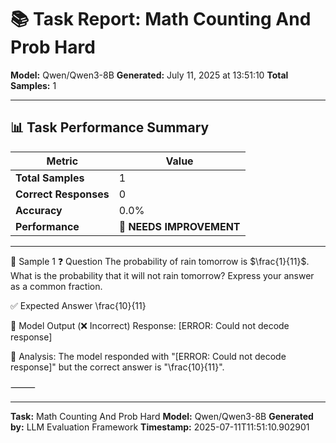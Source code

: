 # 📚 Task Report: Math Counting And Prob Hard

**Model:** Qwen/Qwen3-8B
**Generated:** July 11, 2025 at 13:51:10
**Total Samples:** 1

---

## 📊 Task Performance Summary

| Metric | Value |
| ------ | ----- |
| **Total Samples** | 1 |
| **Correct Responses** | 0 |
| **Accuracy** | 0.0% |
| **Performance** | 🔴 **NEEDS IMPROVEMENT** |

---

📝 Sample 1
❓ Question
The probability of rain tomorrow is $\frac{1}{11}$.  What is the probability that it will not rain tomorrow?  Express your answer as a common fraction.

✅ Expected Answer
\frac{10}{11}

🤖 Model Output (❌ Incorrect)
Response: [ERROR: Could not decode response]

💬 Analysis:
The model responded with "[ERROR: Could not decode response]" but the correct answer is "\frac{10}{11}".

⸻

---

**Task:** Math Counting And Prob Hard
**Model:** Qwen/Qwen3-8B
**Generated by:** LLM Evaluation Framework
**Timestamp:** 2025-07-11T11:51:10.902901